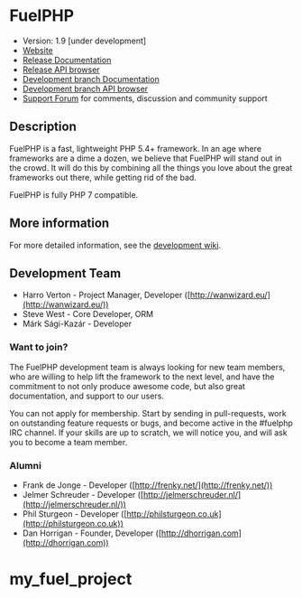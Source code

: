 # FuelPHP

* Version: 1.9 [under development]
* [Website](https://fuelphp.com/)
* [Release Documentation](https://fuelphp.com/docs)
* [Release API browser](https://fuelphp.com/api)
* [Development branch Documentation](https://fuelphp.com/dev-docs)
* [Development branch API browser](https://fuelphp.com/dev-api)
* [Support Forum](https://forums.fuelphp.com) for comments, discussion and community support

## Description

FuelPHP is a fast, lightweight PHP 5.4+ framework. In an age where frameworks are a dime a dozen, we believe that FuelPHP will stand out in the crowd. It will do this by combining all the things you love about the great frameworks out there, while getting rid of the bad.

FuelPHP is fully PHP 7 compatible.

## More information

For more detailed information, see the [development wiki](https://github.com/fuelphp/fuelphp/wiki).

## Development Team

* Harro Verton - Project Manager, Developer ([http://wanwizard.eu/](http://wanwizard.eu/))
* Steve West - Core Developer, ORM
* Márk Sági-Kazár - Developer

### Want to join?

The FuelPHP development team is always looking for new team members, who are willing to help lift the framework to the next level, and have the commitment to not only produce awesome code, but also great documentation, and support to our users.

You can not apply for membership. Start by sending in pull-requests, work on outstanding feature requests or bugs, and become active in the #fuelphp IRC channel. If your skills are up to scratch, we will notice you, and will ask you to become a team member.

### Alumni

* Frank de Jonge - Developer ([http://frenky.net/](http://frenky.net/))
* Jelmer Schreuder - Developer ([http://jelmerschreuder.nl/](http://jelmerschreuder.nl/))
* Phil Sturgeon - Developer ([http://philsturgeon.co.uk](http://philsturgeon.co.uk))
* Dan Horrigan - Founder, Developer ([http://dhorrigan.com](http://dhorrigan.com))
# my_fuel_project
